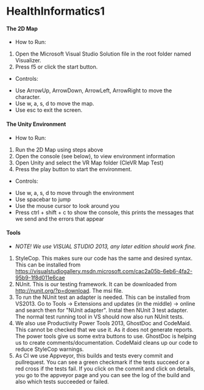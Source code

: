 # HealthInformatics1

#### The 2D Map 
* How to Run:
 1. Open the Microsoft Visual Studio Solution file in the root folder named Visualizer.
 2. Press f5 or click the start button.
 

* Controls:
 - Use ArrowUp, ArrowDown, ArrowLeft, ArrowRight to move the character.
 - Use w, a, s, d to move the map.
 - Use esc to exit the screen.


#### The Unity Environment
* How to Run:
 1. Run the 2D Map using steps above
 2. Open the console (see below), to view environment information
 3. Open Unity and select the VR Map folder (CleVR Map Test)
 4. Press the play button to start the environment.

* Controls:
 - Use w, a, s, d to move through the environment
 - Use spacebar to jump
 - Use the mouse cursor to look around you
 - Press ctrl + shift + c to show the console, this prints the messages that we send and the errors that appear


#### Tools
- *NOTE! We use VISUAL STUDIO 2013, any later edition should work fine.*

1. StyleCop. This makes sure our code has the same and desired syntax. This can be installed from https://visualstudiogallery.msdn.microsoft.com/cac2a05b-6eb6-4fa2-95b9-1f8d011e6cae
2. NUnit. This is our testing framework. It can be downloaded from http://nunit.org/?p=download. The msi file.
3. To run the NUnit test an adapter is needed. This can be installed from VS2013. Go to Tools -> Extensions and updates (in the middle) -> online and search then for "NUnit adapter". Instal then NUnit 3 test adapter. The normal test running tool in VS should now also run NUnit tests.
4. We also use Productivity Power Tools 2013, GhostDoc and CodeMaid. This cannot be checked that we use it. As it does not generate reports. The power tools give us some extra buttons to use. GhostDoc is helping us to create comments/documentation. CodeMaid cleans up our code to reduce StyleCop warnings.
5. As CI we use Appveyor, this builds and tests every commit and pullrequest. You can see a green checkmark if the tests succeed or a red cross if the tests fail. If you click on the commit and click on details, you go to the appveyor page and you can see the log of the build and also which tests succeeded or failed.
